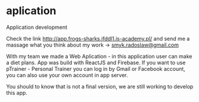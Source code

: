 # aplication
Application development


Check the link http://app.frogs-sharks.jfddl1.is-academy.pl/ and send me a massage what you think about my work -> smyk.radoslaw@gmail.com

With my team we made a Web Aplication - in this application user can make a diet plans. App was build with ReactJS and Firebase.
If you want to use pTrainer - Personal Trainer you can log in by Gmail or Facebook account, you can also use your own account in app server.

You should to know that is not a final version, we are still working to develop this app.




